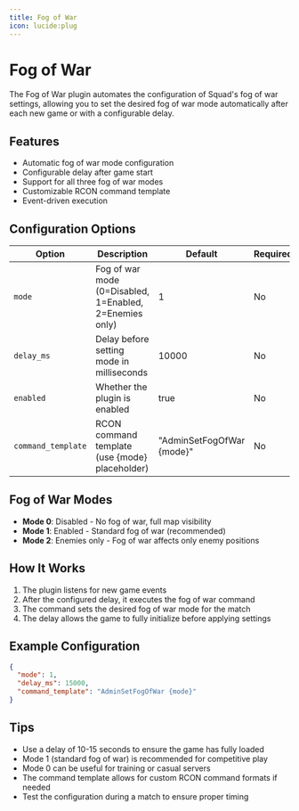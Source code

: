 ```yaml
---
title: Fog of War
icon: lucide:plug
---
```


# Fog of War

The Fog of War plugin automates the configuration of Squad's fog of war settings, allowing you to set the desired fog of war mode automatically after each new game or with a configurable delay.

## Features

- Automatic fog of war mode configuration
- Configurable delay after game start
- Support for all three fog of war modes
- Customizable RCON command template
- Event-driven execution

## Configuration Options

| Option | Description | Default | Required |
|--------|-------------|---------|----------|
| `mode` | Fog of war mode (0=Disabled, 1=Enabled, 2=Enemies only) | 1 | No |
| `delay_ms` | Delay before setting mode in milliseconds | 10000 | No |
| `enabled` | Whether the plugin is enabled | true | No |
| `command_template` | RCON command template (use {mode} placeholder) | "AdminSetFogOfWar {mode}" | No |

## Fog of War Modes

- **Mode 0**: Disabled - No fog of war, full map visibility
- **Mode 1**: Enabled - Standard fog of war (recommended)
- **Mode 2**: Enemies only - Fog of war affects only enemy positions

## How It Works

1. The plugin listens for new game events
2. After the configured delay, it executes the fog of war command
3. The command sets the desired fog of war mode for the match
4. The delay allows the game to fully initialize before applying settings

## Example Configuration

```json
{
  "mode": 1,
  "delay_ms": 15000,
  "command_template": "AdminSetFogOfWar {mode}"
}
```

## Tips

- Use a delay of 10-15 seconds to ensure the game has fully loaded
- Mode 1 (standard fog of war) is recommended for competitive play
- Mode 0 can be useful for training or casual servers
- The command template allows for custom RCON command formats if needed
- Test the configuration during a match to ensure proper timing

